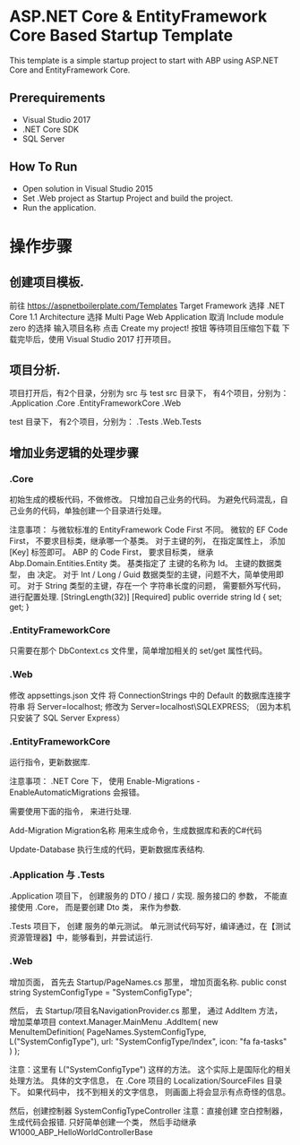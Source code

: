 # ASP.NET Core & EntityFramework Core Based Startup Template

This template is a simple startup project to start with ABP
using ASP.NET Core and EntityFramework Core.

## Prerequirements

* Visual Studio 2017
* .NET Core SDK
* SQL Server

## How To Run

* Open solution in Visual Studio 2015
* Set .Web project as Startup Project and build the project.
* Run the application.






# 操作步骤



## 创建项目模板.

前往 https://aspnetboilerplate.com/Templates
Target Framework 选择 .NET Core 1.1
Architecture 选择 Multi Page Web Application
取消 Include module zero 的选择
输入项目名称
点击 Create my project! 按钮
等待项目压缩包下载
下载完毕后，使用 Visual Studio 2017 打开项目。



## 项目分析.

项目打开后，有2个目录，分别为 src 与 test
src 目录下， 有4个项目，分别为：
    .Application
	.Core
	.EntityFrameworkCore
	.Web

test 目录下， 有2个项目，分别为：
    .Tests
	.Web.Tests



## 增加业务逻辑的处理步骤


### .Core
初始生成的模板代码，不做修改。
只增加自己业务的代码。
为避免代码混乱，自己业务的代码，单独创建一个目录进行处理。

注意事项：
与微软标准的 EntityFramework Code First 不同。
微软的 EF Code First， 不要求目标类，继承哪一个基类。  对于主键的列， 在指定属性上， 添加 [Key] 标签即可。
ABP 的 Code First， 要求目标类，  继承  Abp.Domain.Entities.Entity<T> 类。  基类指定了 主键的名称为 Id。 主键的数据类型， 由 <T> 决定。
对于  Int / Long / Guid 数据类型的主键，问题不大，简单使用即可。
对于 String 类型的主键，存在一个 字符串长度的问题， 需要额外写代码， 进行配置处理.
        [StringLength(32)]
        [Required]
        public override string Id { set; get; }


### .EntityFrameworkCore
只需要在那个 DbContext.cs 文件里，简单增加相关的 set/get 属性代码。 


### .Web
修改  appsettings.json 文件
将 ConnectionStrings 中的 Default 的数据库连接字符串
将 Server=localhost; 修改为 Server=localhost\\SQLEXPRESS;
（因为本机只安装了 SQL Server Express）


### .EntityFrameworkCore 
运行指令，更新数据库.

注意事项：
.NET Core 下， 使用 Enable-Migrations -EnableAutomaticMigrations 会报错。

需要使用下面的指令， 来进行处理.

Add-Migration Migration名称
用来生成命令，生成数据库和表的C#代码

Update-Database
执行生成的代码，更新数据库表结构.



### .Application 与 .Tests
.Application 项目下， 创建服务的 DTO / 接口 / 实现.
服务接口的 参数， 不能直接使用 .Core， 而是要创建 Dto 类， 来作为参数.

.Tests 项目下， 创建 服务的单元测试。
单元测试代码写好，编译通过，在【测试资源管理器】中，能够看到，并尝试运行.



### .Web
增加页面， 首先去 Startup/PageNames.cs 那里， 增加页面名称.
	public const string SystemConfigType = "SystemConfigType";

然后， 去 Startup/项目名NavigationProvider.cs 那里， 通过 AddItem 方法， 增加菜单项目
	context.Manager.MainMenu
		.AddItem(
			new MenuItemDefinition(
				PageNames.SystemConfigType,
				L("SystemConfigType"),
				url: "SystemConfigType/Index",
				icon: "fa fa-tasks"
				)
		);

注意：这里有 L("SystemConfigType") 这样的方法。  这个实际上是国际化的相关处理方法。
具体的文字信息， 在 .Core 项目的 Localization/SourceFiles 目录下。
如果代码中， 找不到相关的文字信息， 则画面上将会显示有点奇怪的信息。


然后，创建控制器 SystemConfigTypeController
注意：直接创建 空白控制器， 生成代码会报错.  只好简单创建一个类， 然后手动继承 W1000_ABP_HelloWorldControllerBase


